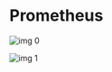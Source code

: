 # Prometheus

![img 0](https://i.imgur.com/q8pwSzq.jpg)

![img 1](https://i.imgur.com/W1whWPp.png)

